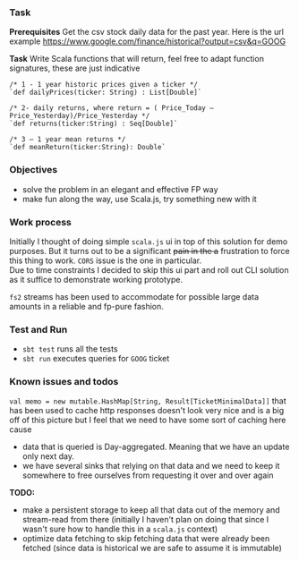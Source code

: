 ### Task
 
__Prerequisites__
Get the csv stock daily data for the past year. 
Here is the url example https://www.google.com/finance/historical?output=csv&q=GOOG  

__Task__
Write Scala functions that will return, feel free to adapt function signatures, these are just indicative
 
```
/* 1 - 1 year historic prices given a ticker */
`def dailyPrices(ticker: String) : List[Double]` 
 
/* 2- daily returns, where return = ( Price_Today – Price_Yesterday)/Price_Yesterday */
`def returns(ticker:String) : Seq[Double]`
 
/* 3 – 1 year mean returns */
`def meanReturn(ticker:String): Double`

```
 
### Objectives
- solve the problem in an elegant and effective FP way 
- make fun along the way, use Scala.js, try something new with it

### Work process
Initially I thought of doing simple `scala.js` ui in top of this solution for demo purposes.
But it turns out to be a significant ~~pain in the a~~ frustration to force this thing to work. `CORS` issue is the one in particular.   
Due to time constraints I decided to skip this ui part and roll out CLI solution as it suffice to demonstrate working prototype.  

`fs2` streams has been used to accommodate for possible large data amounts in a reliable and fp-pure fashion. 

### Test and Run

- `sbt test`  runs all the tests
- `sbt run`   executes queries for `GOOG` ticket

### Known issues and todos
`val memo = new mutable.HashMap[String, Result[TicketMinimalData]]`  that has been used to cache http responses doesn't look very nice and is a big off of this picture but I feel that we need to have some sort of caching here cause 
- data that is queried is Day-aggregated.  Meaning that we have an update only next day.
- we have several sinks that relying on that data and we need to keep it somewhere to free ourselves from requesting it over and over again

__TODO:__  
- make a persistent storage to keep all that data out of the memory and stream-read from there  (initially I haven't plan on doing that since I wasn't sure how to handle this in a `scala.js` context)
- optimize data fetching to skip fetching data that were already been fetched (since data is historical we are safe to assume it is immutable)  